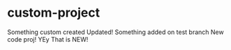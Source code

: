 # custom-project
Something custom created
Updated!
Something added on test branch
New code proj!
YEy
That is NEW!
